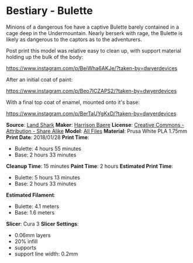 # Bestiary - Bulette

Minions of a dangerous foe have a captive Bulette barely contained in a cage deep in the
Undermountain. Nearly berserk with rage, the Bulette is likely as dangerous to the captors
as to the adventurers.

Post print this model was relative easy to clean up, with support material holding up the
bulk of the body:

https://www.instagram.com/p/BeiWha6AKJe/?taken-by=dwyerdevices

After an initial coat of paint:

https://www.instagram.com/p/Beo7ICZAPS2/?taken-by=dwyerdevices

With a final top coat of enamel, mounted onto it's base:

https://www.instagram.com/p/BerTaUYgKxD/?taken-by=dwyerdevices


**Source**: [Land Shark](https://www.youmagine.com/designs/land-shark)
**Maker**: [Harrison Baere](https://www.youmagine.com/mz4250)
**License**: [Creative Commons - Attribution - Share Alike](http://creativecommons.org/licenses/by-sa/3.0/deed.en_US)
**Model**: [All Files]()
**Material**: Prusa White PLA 1.75mm
**Print Date**: 2018/01/28
**Print Time**:

 - Bulette: 4 hours 55 minutes
 - Base: 2 hours 33 minutes

**Cleanup Time**: 15 minutes
**Paint Time**: 2 hours
**Estimated Print Time**: 

 - Bulette: 5 hours 13 minutes
 - Base: 2 hours 33 minutes
 
**Estimated Filament**: 

 - Bulette: 4.1 meters
 - Base: 1.6 meters
 
**Slicer**: Cura 3
**Slicer Settings**:

 - 0.06mm layers
 - 20% infill
 - supports
 - support line width: 0.2mm